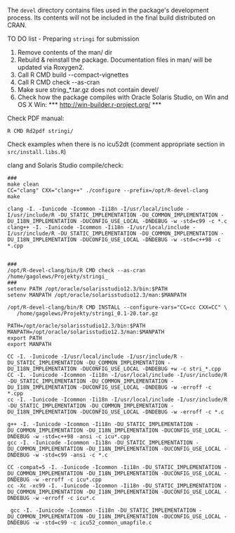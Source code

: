 The `devel` directory contains files used in the package's development process.
Its contents will not be included in the final build distributed on CRAN.


TO DO list - Preparing `stringi` for submission

1. Remove contents of the man/ dir
2. Rebuild & reinstall the package. Documentation files in man/ will be updated
      via Roxygen2.
3. Call R CMD build --compact-vignettes
4. Call R CMD check --as-cran
5. Make sure string_*.tar.gz does not contain devel/
6. Check how the package compiles with Oracle Solaris Studio, on Win and OS X
      Win: *** http://win-builder.r-project.org/ ***

Check PDF manual:
```
R CMD Rd2pdf stringi/
```

Check examples when there is no icu52dt
(comment appropriate section in `src/install.libs.R`)

clang and Solaris Studio compile/check:
```
###
make clean
CC="clang" CXX="clang++" ./configure --prefix=/opt/R-devel-clang
make

clang -I. -Iunicode -Icommon -Ii18n -I/usr/local/include -I/usr/include/R -DU_STATIC_IMPLEMENTATION -DU_COMMON_IMPLEMENTATION -DU_I18N_IMPLEMENTATION -DUCONFIG_USE_LOCAL -DNDEBUG -w -std=c99 -c *.c
clang++ -I. -Iunicode -Icommon -Ii18n -I/usr/local/include -I/usr/include/R -DU_STATIC_IMPLEMENTATION -DU_COMMON_IMPLEMENTATION -DU_I18N_IMPLEMENTATION -DUCONFIG_USE_LOCAL -DNDEBUG -w -std=c++98 -c *.cpp


###
/opt/R-devel-clang/bin/R CMD check --as-cran /home/gagolews/Projekty/stringi_
###
setenv PATH /opt/oracle/solarisstudio12.3/bin:$PATH
setenv MANPATH /opt/oracle/solarisstudio12.3/man:$MANPATH

/opt/R-devel-clang/bin/R CMD INSTALL --configure-vars="CC=cc CXX=CC" \
   /home/gagolews/Projekty/stringi_0.1-20.tar.gz

PATH=/opt/oracle/solarisstudio12.3/bin:$PATH
MANPATH=/opt/oracle/solarisstudio12.3/man:$MANPATH
export PATH
export MANPATH

CC -I. -Iunicode -I/usr/local/include -I/usr/include/R -DU_STATIC_IMPLEMENTATION -DU_COMMON_IMPLEMENTATION -DU_I18N_IMPLEMENTATION -DUCONFIG_USE_LOCAL -DNDEBUG +w -c stri_*.cpp
CC -I. -Iunicode -Icommon -Ii18n -I/usr/local/include -I/usr/include/R -DU_STATIC_IMPLEMENTATION -DU_COMMON_IMPLEMENTATION -DU_I18N_IMPLEMENTATION -DUCONFIG_USE_LOCAL -DNDEBUG -w -erroff -c *.cpp
cc -I. -Iunicode -Icommon -Ii18n -I/usr/local/include -I/usr/include/R -DU_STATIC_IMPLEMENTATION -DU_COMMON_IMPLEMENTATION -DU_I18N_IMPLEMENTATION -DUCONFIG_USE_LOCAL -DNDEBUG -w -erroff -c *.c

g++ -I. -Iunicode -Icommon -Ii18n -DU_STATIC_IMPLEMENTATION -DU_COMMON_IMPLEMENTATION -DU_I18N_IMPLEMENTATION -DUCONFIG_USE_LOCAL -DNDEBUG -w -std=c++98 -ansi -c icu*.cpp
gcc -I. -Iunicode -Icommon -Ii18n -DU_STATIC_IMPLEMENTATION -DU_COMMON_IMPLEMENTATION -DU_I18N_IMPLEMENTATION -DUCONFIG_USE_LOCAL -DNDEBUG -w -std=c99 -ansi -c *.c

CC -compat=5 -I. -Iunicode -Icommon -Ii18n -DU_STATIC_IMPLEMENTATION -DU_COMMON_IMPLEMENTATION -DU_I18N_IMPLEMENTATION -DUCONFIG_USE_LOCAL -DNDEBUG -w -erroff -c icu*.cpp
cc -Xc -xc99 -I. -Iunicode -Icommon -Ii18n -DU_STATIC_IMPLEMENTATION -DU_COMMON_IMPLEMENTATION -DU_I18N_IMPLEMENTATION -DUCONFIG_USE_LOCAL -DNDEBUG -w -erroff -c icu*.c

 gcc -I. -Iunicode -Icommon -Ii18n -DU_STATIC_IMPLEMENTATION -DU_COMMON_IMPLEMENTATION -DU_I18N_IMPLEMENTATION -DUCONFIG_USE_LOCAL -DNDEBUG -w -std=c99 -c icu52_common_umapfile.c 
```
